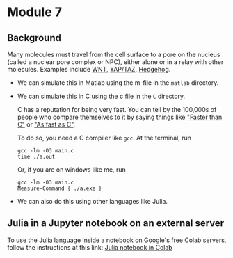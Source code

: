 # Module 7

## Background

Many molecules must travel from the cell surface to a pore on the nucleus (called a nuclear pore complex or NPC), either alone or in a relay with other molecules. Examples include [WNT](https://www.google.com/search?q=wnt+pathway&tbm=isch), [YAP/TAZ](https://www.google.com/search?q=yap+taz+pathway&tbm=isch), [Hedgehog](https://www.google.com/search?q=hedgehog+signaling+pathway&tbm=isch).

* We can simulate this in Matlab using the m-file in the `matlab` directory.

* We can simulate this in C using the c file in the `C` directory.

  C has a reputation for being very fast. You can tell by the 100,000s of people who compare themselves to it by saying things like ["Faster than C"](https://www.google.com/search?q=Faster+than+C) or ["As fast as C"](https://www.google.com/search?q=As+fast+as+C).

  To do so, you need a C compiler like `gcc`. At the terminal, run

    ```
    gcc -lm -O3 main.c
    time ./a.out
    ```

  Or, if you are on windows like me, run

    ```
    gcc -lm -03 main.c
    Measure-Command { ./a.exe }
    ```

* We can also do this using other languages like Julia.

## Julia in a Jupyter notebook on an external server

To use the Julia language inside a notebook on Google's free Colab servers, follow the instructions at this link: [Julia notebook in Colab](https://colab.research.google.com/github/ageron/julia_notebooks/blob/master/Julia_Colab_Notebook_Template.ipynb)




